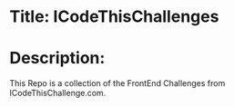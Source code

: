 # Title: ICodeThisChallenges

# Description:

This Repo is a collection of the FrontEnd Challenges from ICodeThisChallenge.com.
